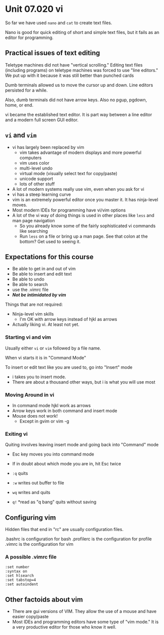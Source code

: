 # Unit 07.020 vi

So far we have used ```nano``` and ```cat``` to create text files.

Nano is good for quick editing of short and simple text files, but it fails as an editor for programming.

## Practical issues of text editing

Teletype machines did not have "vertical scrolling." Editing text files (including programs) on teletype machines was forced to use "line editors." We put up with it because it was still better than punched cards

Dumb terminals allowed us to move the cursor up and down.  Line editors persisted for a while.

Also, dumb terminals did not have arrow keys.  Also no pgup, pgdown, home, or end.

vi became the established text editor.  It is part way between a line editor and a modern full screen GUI editor.

## ```vi``` and ```vim```

* vi  has largely been replaced by vim
  * vim takes advantage of modern displays and more powerful computers
  * vim uses color
  * multi-level undo
  * virtual mode (visually select text for copy/paste)
  * unicode support
  * lots of other stuff
* A lot of modern systems really use vim, even when you ask for vi
* vi has a steep learning curve
* vim is an extremely powerful editor once you master it.  It has ninja-level moves.
* Most modern IDEs for programming have vi/vim options
* A lot of the vi way of doing things is used in other places like ```less``` and man page navigation
  * So you already know some of the fairly sophisticated vi commands like searching
  * Run ```less``` on a file or bring up a man page.  See that colon at the bottom?  Get used to seeing it.

## Expectations for this course

* Be able to get in and out of vim
* Be able to insert and edit text
* Be able to undo
* Be able to search
* use the .vimrc file
* ***Not be intimidated by vim***

Things that are not required:

* Ninja-level vim skills
  * I'm OK with arrow keys instead of hjkl as arrows
* Actually liking vi.  At least not yet.

### Starting vi and vim

Usually either ```vi``` or ```vim``` followed by a file name.

When vi starts it is in "Command Mode"

To insert or edit text like you are used to, go into "Insert" mode

  * i takes you to insert mode.
  * There are about a thousand other ways, but i is what you will use most

### Moving Around in vi

* In command mode hjkl work as arrows
* Arrow keys work in both command and insert mode
* Mouse does not work!
  * Except in gvim or vim -g

### Exiting vi

Quiting involves leaving insert mode and going back into "Command" mode

* Esc key moves you into command mode
* If in doubt about which mode you are in, hit Esc twice

* ```:q``` quits
* ```:w``` writes out buffer to file
* ```wq``` writes and quits
* ```q!``` *read as "q bang" quits without saving


## Configuring vim

Hidden files that end in "rc" are usually configuration files.

.bashrc is configuration for bash
.profilerc is the configuration for profile
.vimrc is the configuration for vim

### A possible .vimrc file

```text
:set number
:syntax on
:set hlsearch
:set tabstop=4
:set autoindent
```

## Other factoids about vim

* There are gui versions of VIM.  They allow the use of a mouse and have easier copy/paste
* Most IDEs and programming editors have some type of "vim mode."  It is a very productive editor for those who know it well.
